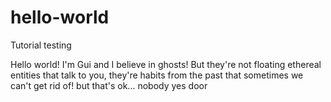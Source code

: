 # hello-world
Tutorial testing

Hello world! I'm Gui and I believe in ghosts! But they're not floating ethereal entities that talk to you, they're habits from the past that sometimes we can't get rid of! but that's ok... nobody yes door
